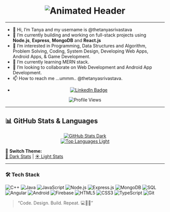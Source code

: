 <h1 align="center">
  <img src="https://readme-typing-svg.herokuapp.com?size=32&color=FF0000&center=true&vCenter=true&width=650&speed=40&lines=Hi+%F0%9F%91%8B%2C+I%27m+Tanya+Srivastava;Software+Developer;Software+Engineer;C%2B%2B+%7C+Java+%7C+JavaScript+%7C+MERN+Stack;DSA+%7C+System+Design;Web+Developer+%7C+Full+Stack+Developer;Fitness+%26+Dance+Enthusiast" alt="Animated Header" />
</h1>


---
- 👋 Hi, I’m Tanya and my username is @thetanyasrivastava
- 🔭 I’m currently building and working on full-stack projects using **Node.js**, **Express**, **MongoDB** and **React.js**
- 👀 I’m interested in Programming, Data Structures and Algorithm, Problem Solving, Coding, System Design, Developing Web Apps, Android Apps, & Game Development.
- 🌱 I’m currently learning MERN stack.
- 💞️ I’m looking to collaborate on Web Development and Android App Development.
- 📫 How to reach me ...ummm.. @thetanyasrivastava.
- <p align="center">
  <a href="https://www.linkedin.com/in/tanya-srivastava-88038a169/" target="_blank">
    <img src="https://img.shields.io/badge/Connect%20with%20me%20on%20LinkedIn-%230A66C2.svg?&style=for-the-badge&logo=linkedin&logoColor=white" alt="LinkedIn Badge"/>
  </a>
  </p>

 <p align="center">
  <img src="https://komarev.com/ghpvc/?username=thetanyasrivastava&label=PROFILE+VIEWS" alt="Profile Views" />
</p>

---

## 📊 GitHub Stats & Languages

<p align="center">
  <!-- Dark theme -->
  <a href="https://github.com/thetanyasrivastava?tab=repositories&q=&type=&language=&sort=">
    <img src="https://github-readme-stats.vercel.app/api?username=thetanyasrivastava&show_icons=true&theme=tokyonight" alt="GitHub Stats Dark" />
  </a>
  <br/>
  <!-- Light theme -->
  <a href="https://github-readme-stats.vercel.app/api?username=thetanyasrivastava&show_icons=true&theme=default">
    <img src="https://github-readme-stats.vercel.app/api/top-langs/?username=thetanyasrivastava&layout=compact&theme=default" alt="Top Languages Light" />
  </a>
</p>

🔄 **Switch Theme:**  
[🌙 Dark Stats](https://github-readme-stats.vercel.app/api?username=thetanyasrivastava&show_icons=true&theme=tokyonight) | [☀️ Light Stats](https://github-readme-stats.vercel.app/api?username=thetanyasrivastava&show_icons=true&theme=default)

---

### 🛠️ Tech Stack

![C++](https://img.shields.io/badge/-C++-00599C?style=flat-square&logo=c)
![Java](https://img.shields.io/badge/-Java-007396?style=flat-square&logo=java)
![JavaScript](https://img.shields.io/badge/-JavaScript-black?style=flat-square&logo=javascript)
![Node.js](https://img.shields.io/badge/-Node.js-339933?style=flat-square&logo=node.js)
![Express.js](https://img.shields.io/badge/-Express.js-black?style=flat-square&logo=express)
![MongoDB](https://img.shields.io/badge/-MongoDB-4DB33D?style=flat-square&logo=mongodb)
![SQL](https://img.shields.io/badge/-SQL-4479A1?style=flat-square&logo=mysql)
![Angular](https://img.shields.io/badge/-Angular-DD0031?style=flat-square&logo=angular)
![Android](https://img.shields.io/badge/-Android-3DDC84?style=flat-square&logo=android)
![Firebase](https://img.shields.io/badge/-Firebase-FFCA28?style=flat-square&logo=firebase)
![HTML5](https://img.shields.io/badge/-HTML5-E34F26?style=flat-square&logo=html5)
![CSS3](https://img.shields.io/badge/-CSS3-1572B6?style=flat-square&logo=css3)
![TypeScript](https://img.shields.io/badge/-TypeScript-3178C6?style=flat-square&logo=typescript)
![Git](https://img.shields.io/badge/-Git-F05032?style=flat-square&logo=git)


> “Code. Design. Build. Repeat. 💻💃✨”

<!---
 ### 📊 GitHub Stats
 
![Tanya's GitHub stats](https://github-readme-stats.vercel.app/api?username=thetanyasrivastava&show_icons=true&theme=radical)
--->


<!---
thetanyasrivastava/thetanyasrivastava is a ✨ special ✨ repository because its `README.md` (this file) appears on your GitHub profile.
You can click the Preview link to take a look at your changes.
--->
